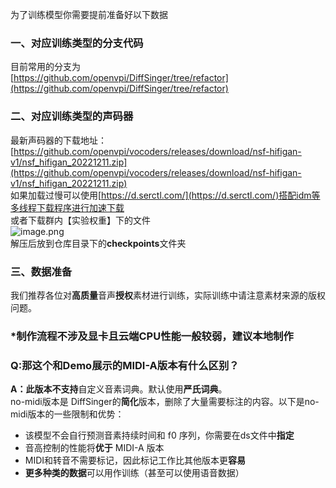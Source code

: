 为了训练模型你需要提前准备好以下数据
<a name="aPf69"></a>
### 一、对应训练类型的分支代码
目前常用的分支为<br />[https://github.com/openvpi/DiffSinger/tree/refactor](https://github.com/openvpi/DiffSinger/tree/refactor)
<a name="iEApd"></a>
### 二、对应训练类型的声码器
最新声码器的下载地址：[https://github.com/openvpi/vocoders/releases/download/nsf-hifigan-v1/nsf_hifigan_20221211.zip](https://github.com/openvpi/vocoders/releases/download/nsf-hifigan-v1/nsf_hifigan_20221211.zip)<br />如果加载过慢可以使用[https://d.serctl.com/](https://d.serctl.com/)搭配idm等多线程下载程序进行加速下载<br />或者下载群内【实验权重】下的文件<br />![image.png](https://cdn.nlark.com/yuque/0/2023/png/34659871/1674479431199-5ab223a6-789b-4e42-95ce-770ce1bb1644.png#averageHue=%23f6f0e8&clientId=u626a6eab-7fac-4&from=paste&height=39&id=u153c061d&name=image.png&originHeight=49&originWidth=202&originalType=binary&ratio=1&rotation=0&showTitle=false&size=2119&status=done&style=none&taskId=u0372a5d2-164f-4b9b-a44e-80902789c38&title=&width=161.6)<br />解压后放到仓库目录下的**checkpoints**文件夹
<a name="c3OBL"></a>
### 三、数据准备
我们推荐各位对**高质量**音声**授权**素材进行训练，实际训练中请注意素材来源的版权问题。
<a name="Ie6h2"></a>
### *制作流程不涉及显卡且云端CPU性能一般较弱，建议本地制作
<a name="dULXl"></a>
### Q:那这个和Demo展示的MIDI-A版本有什么区别？
**A：**此版本**不支持**自定义音素词典。默认使用**严氏词典**。<br />no-midi版本是 DiffSinger的**简化**版本，删除了大量需要标注的内容。以下是no-midi版本的一些限制和优势：

- 该模型不会自行预测音素持续时间和 f0 序列，你需要在ds文件中**指定**
- 音高控制的性能将**优于** MIDI-A 版本
- MIDI和转音不需要标记，因此标记工作比其他版本更**容易**
- **更多种类的数据**可以用作训练（甚至可以使用语音数据）
